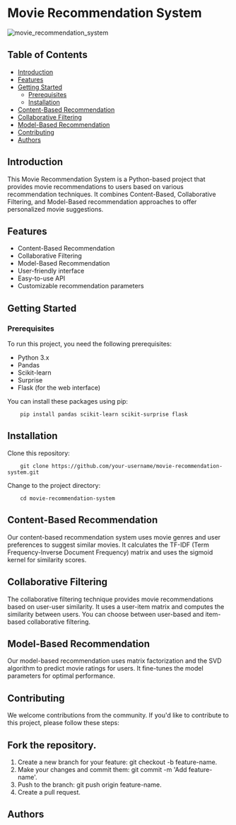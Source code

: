 # Movie Recommendation System

![movie_recommendation_system](https://github.com/aminahagi/Recommendation-System/assets/117739559/ee10f639-2b2e-43e1-9c4e-98873fdbbe7b)

## Table of Contents

- [Introduction](#introduction)
- [Features](#features)
- [Getting Started](#getting-started)
  - [Prerequisites](#prerequisites)
  - [Installation](#installation)
- [Content-Based Recommendation](#content-based-recommendation)
- [Collaborative Filtering](#collaborative-filtering)
- [Model-Based Recommendation](#model-based-recommendation)
- [Contributing](#contributing)
- [Authors](#Authors)

## Introduction

This Movie Recommendation System is a Python-based project that provides movie recommendations to users based on various recommendation techniques. It combines Content-Based, Collaborative Filtering, and Model-Based recommendation approaches to offer personalized movie suggestions.

## Features

- Content-Based Recommendation
- Collaborative Filtering
- Model-Based Recommendation
- User-friendly interface
- Easy-to-use API
- Customizable recommendation parameters


## Getting Started

### Prerequisites

To run this project, you need the following prerequisites:

- Python 3.x
- Pandas
- Scikit-learn
- Surprise
- Flask (for the web interface)

You can install these packages using pip:

        pip install pandas scikit-learn scikit-surprise flask

## Installation
Clone this repository:

        git clone https://github.com/your-username/movie-recommendation-system.git

Change to the project directory:

        cd movie-recommendation-system
        
## Content-Based Recommendation
Our content-based recommendation system uses movie genres and user preferences to suggest similar movies. It calculates the TF-IDF (Term Frequency-Inverse Document Frequency) matrix and uses the sigmoid kernel for similarity scores.

## Collaborative Filtering
The collaborative filtering technique provides movie recommendations based on user-user similarity. It uses a user-item matrix and computes the similarity between users. You can choose between user-based and item-based collaborative filtering.

## Model-Based Recommendation
Our model-based recommendation uses matrix factorization and the SVD algorithm to predict movie ratings for users. It fine-tunes the model parameters for optimal performance.

## Contributing
We welcome contributions from the community. If you'd like to contribute to this project, please follow these steps:

## Fork the repository.
1. Create a new branch for your feature: git checkout -b feature-name.
2. Make your changes and commit them: git commit -m 'Add feature-name'.
3. Push to the branch: git push origin feature-name.
4. Create a pull request.

## Authors
